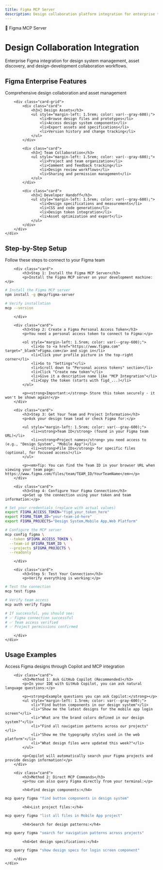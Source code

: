 ```yaml
---
title: Figma MCP Server
description: Design collaboration platform integration for enterprise teams
---
```


<div class="hero">
    <div class="container">
        <div class="hero-badge">🎨 Figma MCP Server</div>
        <h1>Design Collaboration Integration</h1>
        <p>Enterprise Figma integration for design system management, asset discovery, and design-development collaboration workflows.</p>
    </div>
</div>

<div class="section">
    <div class="container">
        <div class="section-title">
            <h2>Figma Enterprise Features</h2>
            <p>Comprehensive design collaboration and asset management</p>
        </div>
        
        <div class="card-grid">
            <div class="card">
                <h3>🎨 Design Assets</h3>
                <ul style="margin-left: 1.5rem; color: var(--gray-600);">
                    <li>Browse design files and prototypes</li>
                    <li>Access design system components</li>
                    <li>Export assets and specifications</li>
                    <li>Version history and change tracking</li>
                </ul>
            </div>
            
            <div class="card">
                <h3>👥 Team Collaboration</h3>
                <ul style="margin-left: 1.5rem; color: var(--gray-600);">
                    <li>Project and team organization</li>
                    <li>Comment and feedback tracking</li>
                    <li>Design review workflows</li>
                    <li>Sharing and permission management</li>
                </ul>
            </div>
            
            <div class="card">
                <h3>🔧 Developer Handoff</h3>
                <ul style="margin-left: 1.5rem; color: var(--gray-600);">
                    <li>Design specifications and measurements</li>
                    <li>CSS and code generation</li>
                    <li>Design token integration</li>
                    <li>Asset optimization and export</li>
                </ul>
            </div>
        </div>
    </div>
</div>

<div class="section section-alt">
    <div class="container">
        <div class="section-title">
            <h2>Step-by-Step Setup</h2>
            <p>Follow these steps to connect to your Figma team</p>
        </div>
        
        <div class="card">
            <h3>Step 1: Install the Figma MCP Server</h3>
            <p>Install the Figma MCP server on your development machine:</p>
            
```bash
# Install the Figma MCP server
npm install -g @mcp/figma-server

# Verify installation
mcp --version
```
        </div>
        
        <div class="card">
            <h3>Step 2: Create a Figma Personal Access Token</h3>
            <p>You need a personal access token to connect to Figma:</p>
            
            <ol style="margin-left: 1.5rem; color: var(--gray-600);">
                <li>Go to <a href="https://www.figma.com" target="_blank">Figma.com</a> and sign in</li>
                <li>Click your profile picture in the top-right corner</li>
                <li>Go to "Settings"</li>
                <li>Scroll down to "Personal access tokens" section</li>
                <li>Click "Create new token"</li>
                <li>Give it a descriptive name like "MCP Integration"</li>
                <li>Copy the token (starts with figd_...)</li>
            </ol>
            
            <p><strong>Important:</strong> Store this token securely - it won't be shown again!</p>
        </div>
        
        <div class="card">
            <h3>Step 3: Get Your Team and Project Information</h3>
            <p>Ask your design team lead or check Figma for:</p>
            
            <ul style="margin-left: 1.5rem; color: var(--gray-600);">
                <li><strong>Team ID</strong> (found in your Figma team URL)</li>
                <li><strong>Project names</strong> you need access to (e.g., "Design System", "Mobile App")</li>
                <li><strong>File IDs</strong> for specific files (optional, for focused access)</li>
            </ul>
            
            <p><em>Tip: You can find the Team ID in your browser URL when viewing your team page: https://www.figma.com/files/team/TEAM_ID/YourTeamName</em></p>
        </div>
        
        <div class="card">
            <h3>Step 4: Configure Your Figma Connection</h3>
            <p>Set up the connection using your token and team information:</p>
            
```bash
# Set your credentials (replace with actual values)
export FIGMA_ACCESS_TOKEN="figd_your_token_here"
export FIGMA_TEAM_ID="your-team-id-here"
export FIGMA_PROJECTS="Design System,Mobile App,Web Platform"

# Configure the MCP server
mcp config figma \
  --token $FIGMA_ACCESS_TOKEN \
  --team-id $FIGMA_TEAM_ID \
  --projects $FIGMA_PROJECTS \
  --readonly
```
        </div>
        
        <div class="card">
            <h3>Step 5: Test Your Connection</h3>
            <p>Verify everything is working:</p>
            
```bash
# Test the connection
mcp test figma

# Verify team access
mcp auth verify figma

# If successful, you should see:
# ✅ Figma connection successful
# ✅ Team access verified
# ✅ Project permissions confirmed
```
        </div>
    </div>
</div>

<div class="section">
    <div class="container">
        <div class="section-title">
            <h2>Usage Examples</h2>
            <p>Access Figma designs through Copilot and MCP integration</p>
        </div>
        
        <div class="card">
            <h3>Method 1: Ask GitHub Copilot (Recommended)</h3>
            <p>In your IDE with GitHub Copilot, you can ask natural language questions:</p>
            
            <p><strong>Example questions you can ask Copilot:</strong></p>
            <ul style="margin-left: 1.5rem; color: var(--gray-600);">
                <li>"Find button components in our design system"</li>
                <li>"Show me the latest designs for the mobile app login screen"</li>
                <li>"What are the brand colors defined in our design system?"</li>
                <li>"Find all navigation patterns across our projects"</li>
                <li>"Show me the typography styles used in the web platform"</li>
                <li>"What design files were updated this week?"</li>
            </ul>
            
            <p>Copilot will automatically search your Figma projects and provide design information!</p>
        </div>
        
        <div class="card">
            <h3>Method 2: Direct MCP Commands</h3>
            <p>You can also query Figma directly from your terminal:</p>
            
            <h4>Find design components:</h4>
```bash
mcp query figma "find button components in design system"
```

            <h4>List project files:</h4>
```bash
mcp query figma "list all files in Mobile App project"
```

            <h4>Search for design patterns:</h4>
```bash
mcp query figma "search for navigation patterns across projects"
```

            <h4>Get design specifications:</h4>
```bash
mcp query figma "show design specs for login screen component"
```
        </div>
    </div>
</div>